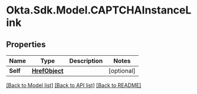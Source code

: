 # Okta.Sdk.Model.CAPTCHAInstanceLink

## Properties

Name | Type | Description | Notes
------------ | ------------- | ------------- | -------------
**Self** | [**HrefObject**](HrefObject.md) |  | [optional] 

[[Back to Model list]](../README.md#documentation-for-models) [[Back to API list]](../README.md#documentation-for-api-endpoints) [[Back to README]](../README.md)

